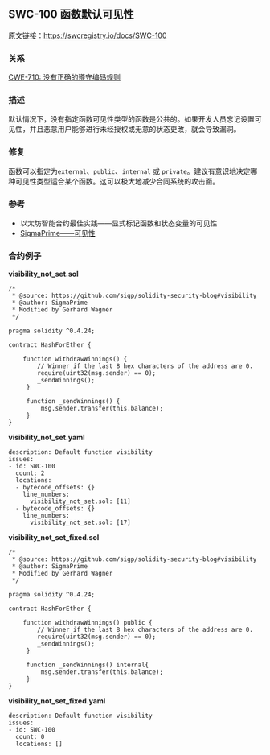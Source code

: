## SWC-100 函数默认可见性
原文链接：https://swcregistry.io/docs/SWC-100

### 关系
[CWE-710: 没有正确的遵守编码规则](https://cwe.mitre.org/data/definitions/710.html)

### 描述
默认情况下，没有指定函数可见性类型的函数是公共的。如果开发人员忘记设置可见性，并且恶意用户能够进行未经授权或无意的状态更改，就会导致漏洞。

### 修复
函数可以指定为`external`、`public`、`internal` 或 `private`。建议有意识地决定哪种可见性类型适合某个函数。这可以极大地减少合同系统的攻击面。

### 参考
+ 以太坊智能合约最佳实践——显式标记函数和状态变量的可见性
+ [SigmaPrime——可见性](https://github.com/sigp/solidity-security-blog#visibility)

### 合约例子
**visibility_not_set.sol**
```
/*
 * @source: https://github.com/sigp/solidity-security-blog#visibility
 * @author: SigmaPrime 
 * Modified by Gerhard Wagner
 */

pragma solidity ^0.4.24;

contract HashForEther {

    function withdrawWinnings() {
        // Winner if the last 8 hex characters of the address are 0. 
        require(uint32(msg.sender) == 0);
        _sendWinnings();
     }

     function _sendWinnings() {
         msg.sender.transfer(this.balance);
     }
}
```

**visibility_not_set.yaml**
```
description: Default function visibility
issues:
- id: SWC-100
  count: 2
  locations:
  - bytecode_offsets: {}
    line_numbers:
      visibility_not_set.sol: [11]
  - bytecode_offsets: {}
    line_numbers:
      visibility_not_set.sol: [17]
```

**visibility_not_set_fixed.sol**
```
/*
 * @source: https://github.com/sigp/solidity-security-blog#visibility
 * @author: SigmaPrime
 * Modified by Gerhard Wagner
 */

pragma solidity ^0.4.24;

contract HashForEther {

    function withdrawWinnings() public {
        // Winner if the last 8 hex characters of the address are 0.
        require(uint32(msg.sender) == 0);
        _sendWinnings();
     }

     function _sendWinnings() internal{
         msg.sender.transfer(this.balance);
     }
}
```

**visibility_not_set_fixed.yaml**
```
description: Default function visibility
issues:
- id: SWC-100
  count: 0
  locations: []
```
